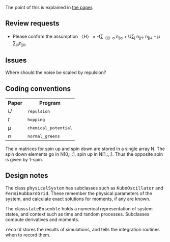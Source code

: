 The point of this is explained in [the paper](http://arxiv.org/abs/quant-ph/0404052).

Review requests
---------------

* Please confirm the assumption 〈H〉 = -t∑<sub>〈ij〉σ</sub> n<sub>ijσ</sub> + U∑<sub>j</sub> n<sub>jj↑</sub> n<sub>jj↓</sub> - μ ∑<sub>jσ</sub>n<sub>jjσ</sub>

Issues
------

Where should the noise be scaled by repulsion?

Coding conventions
------------------

<table>
<tr><th>Paper<th>Program
<tr><td><i>U</i><td><tt>repulsion
<tr><td><i>t</i><td><tt>hopping
<tr><td>μ<td><tt>chemical_potential
<tr><td><i>n</i><td><tt>normal_greens
</table>


The n matrices for spin up and spin down are stored in a single array N.  The spin down elements go in N[0,:,:], spin up in N[1,:,:].  Thus the opposite spin is given by 1-spin.

Design notes
-----

The class <tt>physicalSystem</tt> has subclasses such as <tt>KuboOscillator</tt> and <tt>FermiHubbardGrid</tt>.  These remember the physical parameters of the system, and calculate exact solutions for moments, if any are known.

The class<tt>stateEnsemble</tt> holds a numerical representation of system states, and context such as time and random processes.  Subclasses compute derivatives and moments.

<tt>record</tt> stores the results of simulations, and tells the integration routines when to record them.

